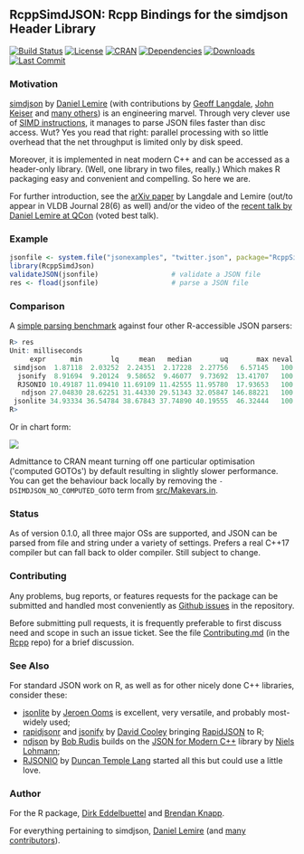 ## RcppSimdJSON: Rcpp Bindings for the simdjson Header Library

[![Build Status](https://travis-ci.org/eddelbuettel/rcppsimdjson.svg)](https://travis-ci.org/eddelbuettel/rcppsimdjson)
[![License](https://eddelbuettel.github.io/badges/GPL2+.svg)](http://www.gnu.org/licenses/gpl-2.0.html)
[![CRAN](http://www.r-pkg.org/badges/version/RcppSimdJson)](https://cran.r-project.org/package=RcppSimdJson)
[![Dependencies](https://tinyverse.netlify.com/badge/RcppSimdJson)](https://cran.r-project.org/package=RcppSimdJson)
[![Downloads](https://cranlogs.r-pkg.org/badges/RcppSimdJson?color=brightgreen)](https://www.r-pkg.org/pkg/RcppSimdJson)
[![Last Commit](https://img.shields.io/github/last-commit/eddelbuettel/rcppsimdjson)](https://github.com/eddelbuettel/rcppsimdjson)

### Motivation

[simdjson](https://github.com/lemire/simdjson) by [Daniel Lemire](https://lemire.me/en/) (with contributions by [Geoff
Langdale](https://twitter.com/geofflangdale),  [John Keiser](https://github.com/jkeiser) and  [many others](https://github.com/lemire/simdjson/graphs/contributors)) is an
engineering marvel.  Through very clever use of [SIMD instructions](https://en.wikipedia.org/wiki/SIMD),
it manages to parse JSON files faster than disc access. Wut? Yes you read that right: parallel
processing with so little overhead that the net throughput is limited only by disk speed.

Moreover, it is implemented in neat modern C++ and can be accessed as a header-only library. (Well,
one library in two files, really.)  Which makes R packaging easy and convenient and compelling. So
here we are.

For further introduction, see the [arXiv paper](https://arxiv.org/abs/1902.08318) by Langdale and Lemire (out/to appear in VLDB
Journal 28(6) as well) and/or the video of the [recent talk by Daniel Lemire at
QCon](http://www.youtube.com/watch?v=wlvKAT7SZIQ) (voted best talk).

### Example

```r
jsonfile <- system.file("jsonexamples", "twitter.json", package="RcppSimdJson")
library(RcppSimdJson)
validateJSON(jsonfile)                  # validate a JSON file
res <- fload(jsonfile)                  # parse a JSON file
```

### Comparison

A [simple parsing benchmark](demo/simpleBenchmark.R) against four other R-accessible JSON parsers:

```r
R> res
Unit: milliseconds
     expr      min       lq     mean   median       uq       max neval  cld
 simdjson  1.87118  2.03252  2.24351  2.17228  2.27756   6.57145   100 a   
  jsonify  8.91694  9.20124  9.58652  9.46077  9.73692  13.41707   100  b  
  RJSONIO 10.49187 11.09410 11.69109 11.42555 11.95780  17.93653   100  b  
   ndjson 27.04830 28.62251 31.44330 29.51343 32.05847 146.88221   100   c 
 jsonlite 34.93334 36.54784 38.67843 37.74890 40.19555  46.32444   100    d
R> 
```

Or in chart form:

![](https://eddelbuettel.github.io/rcppsimdjson/rcppsimdjson_parse_benchmark.png)

Admittance to CRAN meant turning off one particular optimisation ('computed
GOTOs') by default resulting in slightly slower performance. You can get the
behaviour back locally by removing the `-DSIMDJSON_NO_COMPUTED_GOTO` term from
[src/Makevars.in](https://github.com/eddelbuettel/rcppsimdjson/blob/master/src/Makevars.in#L5).

### Status

As of version 0.1.0, all three major OSs are supported, and JSON can be parsed from file and string
under a variety of settings. Prefers a real C++17 compiler but can fall back to older
compiler. Still subject to change.

### Contributing

Any problems, bug reports, or features requests for the package can be submitted and handled most
conveniently as [Github issues](https://github.com/eddelbuettel/rcppsimdjson/issues) in the repository.

Before submitting pull requests, it is frequently preferable to first discuss need and scope in such
an issue ticket.  See the file
[Contributing.md](https://github.com/RcppCore/Rcpp/blob/master/Contributing.md) (in the
[Rcpp](https://github.com/RcppCore/Rcpp) repo) for a brief discussion.


### See Also

For standard JSON work on R, as well as for other nicely done C++ libraries, consider these:

- [jsonlite](https://cran.r-project.org/package=jsonlite) by [Jeroen
  Ooms](https://github.com/jeroen) is excellent, very versatile, and probably most-widely used;
- [rapidjsonr](https://cran.r-project.org/package=rapidjsonr) and [jsonify](https://cran.r-project.org/package=jsonify) by [David
  Cooley](https://twitter.com/_davecooley) bringing [RapidJSON](https://rapidjson.org/) to R;
- [ndjson](https://cran.r-project.org/package=ndjson) by [Bob Rudis](https://rud.is/b/) builds on the
  [JSON for Modern C++](https://github.com/nlohmann/json) library by [Niels
  Lohmann](https://github.com/nlohmann);
- [RJSONIO](https://cran.r-project.org/package=RJSONIO) by [Duncan Temple
  Lang](http://www.stat.ucdavis.edu/~duncan/) started all this but could use a little love.

### Author

For the R package, [Dirk Eddelbuettel](http://github.com/eddelbuettel) and [Brendan
Knapp](https://github.com/knapply).

For everything pertaining to simdjson, [Daniel Lemire](https://lemire.me/en/) (and [many
contributors](https://github.com/lemire/simdjson/graphs/contributors)).

